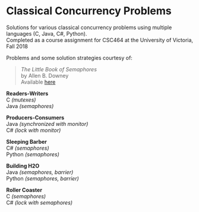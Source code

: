 # Classical Concurrency Problems
Solutions for various classical concurrency problems using multiple languages (C, Java, C#, Python).\
Completed as a course assignment for CSC464 at the University of Victoria, Fall 2018

Problems and some solution strategies courtesy of:
> *The Little Book of Semaphores*\
> by Allen B. Downey\
> Available [here](http://greenteapress.com/semaphores/LittleBookOfSemaphores.pdf)

**Readers-Writers**\
C *(mutexes)*\
Java *(semaphores)*

**Producers-Consumers**\
Java *(synchronized with monitor)*\
C# *(lock with monitor)*

**Sleeping Barber**\
C# *(semaphores)*\
Python *(semaphores)*

**Building H2O**\
Java *(semaphores, barrier)*\
Python *(semaphores, barrier)*

**Roller Coaster**\
C *(semaphores)*\
C# *(lock with semaphores)*
